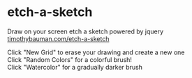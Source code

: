 # etch-a-sketch
Draw on your screen etch a sketch powered by jquery <a href="http://www.timothybauman.com/etch-a-sketch">timothybauman.com/etch-a-sketch</a>

Click "New Grid" to erase your drawing and create a new one <br>
Click "Random Colors" for a colorful brush!<br>
Click "Watercolor" for a gradually darker brush
